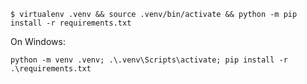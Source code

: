 
```shell script
$ virtualenv .venv && source .venv/bin/activate && python -m pip install -r requirements.txt
```

On Windows:
```shell script
python -m venv .venv; .\.venv\Scripts\activate; pip install -r .\requirements.txt
```